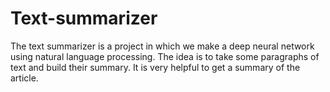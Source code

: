 # Text-summarizer
The text summarizer is a project in which we make a deep neural network using natural language processing. The idea is to take some paragraphs of text and build their summary. It is very helpful to get a summary of the article.
